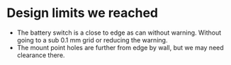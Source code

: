 # Design limits we reached

-   The battery switch is a close to edge as can without warning.
    Without going to a sub 0.1 mm grid or reducing the warning.
-   The mount point holes are further from edge by wall, but we
    may need clearance there.
